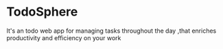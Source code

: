 # TodoSphere
It's an todo web app for managing tasks throughout the day ,that enriches productivity and efficiency on your work
